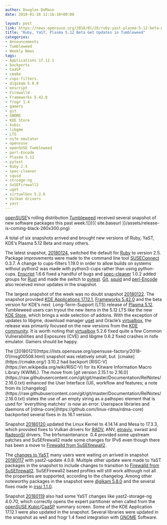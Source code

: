 ```yaml
---
author: Douglas DeMaio
date: 2018-01-26 12:16:18+00:00

layout: post
link: https://news.opensuse.org/2018/01/26/ruby-yast-plasma-5-12-beta-get-updates-in-tumbleweed/
title: "Ruby, YaST, Plasma 5.12 Beta Get Updates in Tumbleweed"
categories:
- Announcements
- Tumbleweed
- Weekly News
tags:
- Applications 17.12.1
- backports
- CaaSP
- cmake
- cups-filters.
- digikam 5.8.0
- enscript
- Firewalld
- Frameworks 5.42.0
- frogr 1.4
- gamers
- git
- GNOME
- KDE Store
- kubic
- libgme
- LTS
- nsfe emulator
- opensuse
- openSUSE Tumbleweed
- perl-Encode
- Plasma 5.12
- pytest
- Ruby 2.5
- spec-cleaner
- squid
- stroage-ng
- SuSEFirewall2
- uget
- virtualbox 5.2.6
- Vulkan drivers
- yast
---
```

[openSUSE](https://www.opensuse.org/)’s rolling distribution [Tumbleweed](https://en.opensuse.org/Portal:Tumbleweed) received several snapshot of new software packages this past week.![]({{ site.baseurl }}/assets/release-is-coming-black-260x300.png)

A total of six snapshots arrived and brought new versions of Ruby, YaST, KDE’s Plasma 5.12 Beta and many others.

The latest snapshot, [20180124](https://lists.opensuse.org/opensuse-factory/2018-01/msg00590.html), switched the default for [Ruby](https://www.ruby-lang.org/) to version 2.5. Package improvements were made to the command line tool [SUSEConnect](https://github.com/SUSE/connect) 0.3.7. A change to cups-filters 1.19.0 in order to allow builds on systems without python2 was made with python3-cups rather than using python-cups. [Enscript](https://www.gnu.org/software/enscript/) 1.6.6 fixed a handful of bugs and [spec-cleaner](https://github.com/openSUSE/spec-cleaner) 1.0.2 added groups for [Rust](https://www.rust-lang.org/) and made the switch to [pytest](https://github.com/pytest-dev/pytest). [Git](https://github.com/git), [squid](http://www.squid-cache.org/) and [perl-Encode](https://perldoc.perl.org/Encode.html) also received minor updates in the snapshot.

The largest snapshot of the week was no doubt snapshot [20180122](https://lists.opensuse.org/opensuse-factory/2018-01/msg00558.html). The snapshot provided [KDE Applications 17.12.1](https://www.kde.org/announcements/announce-applications-17.12.1.php), [Frameworks 5.42.0](https://www.kde.org/announcements/kde-frameworks-5.42.0.php) and the beta version for KDE’s next  Long-Term-Support (LTS) release of [Plasma 5.12](https://www.kde.org/announcements/plasma-5.11.95.php). Tumbleweed users can tryout the new items in the 5.12 LTS like the new[ KDE Store](http://store.kde.org), which brings a wide selection of addons. With the exception of updates to libgme, download manager [uget](http://ugetdm.com/) and Oracle’s [virtualbox](https://www.virtualbox.org/), the release was primarily focused on the new versions from the [KDE community](https://www.kde.org/community/). It is worth noting that [virtualbox](https://www.virtualbox.org/) 5.2.6 fixed quite a few Common Vulnerabilities and Exposures (CVE) and libgme 0.6.2 fixed crashes in nsfe emulator. Gamers should be happy.

<!-- more -->The [20180121](https://lists.opensuse.org/opensuse-factory/2018-01/msg00508.html) snapshot was relatively small, but  [cmake](https://cmake.org/) 3.10.2 had backport [RISC-V](https://en.wikipedia.org/wiki/RISC-V) for its Kitware Information Macro Library (KWIML). The move from [git version 2.15.1 to 2.16.0](https://raw.githubusercontent.com/git/git/master/Documentation/RelNotes/2.16.0.txt) enhanced the User Interface (UI), workflow and features; a note from its [changelog](https://raw.githubusercontent.com/git/git/master/Documentation/RelNotes/2.16.0.txt) states the use of an empty string as a pathspec element that is used for 'everything matches' is now an error. Userspace libraries and daemons of [rdma-core](https://github.com/linux-rdma/rdma-core) backported several fixes in its 16.1 version.

Snapshot [20180120 ](https://lists.opensuse.org/opensuse-factory/2018-01/msg00429.html)updated the Linux Kernel to 4.14.14 and Mesa to 17.3.3, which provided fixes to Vulkan drivers for [RADV](https://github.com/airlied/mesa/tree/semi-interesting/src/amd/vulkan), ANV, [etnaviv](https://github.com/etnaviv), swrast and [RadeonSI](https://www.x.org/wiki/RadeonFeature/) drivers. The btrfsmaintenance  0.4 provided some upstream patches and SuSEfirewall2 made some changes for IPv6 even though there has been a move to [Firewalld from SuSEfirewall2](https://forums.opensuse.org/showthread.php/529290-can-anyone-provide-a-clear-overview-of-the-move-to-firewalld?highlight=firewalld).

The [changes to YaST](https://news.opensuse.org/2018/01/09/future-tumbleweed-snapshot-to-bring-yast-changes/) many users were waiting on arrived in snapshot [20180117](https://lists.opensuse.org/opensuse-factory/2018-01/msg00382.html) with yast2-update 4.0.8. Multiple other update were made to YaST packages in the snapshot to include changes to transition to [Firewalld from SuSEfirewall2](https://forums.opensuse.org/showthread.php/529290-can-anyone-provide-a-clear-overview-of-the-move-to-firewalld?highlight=firewalld). SuSEFirewall2 based profiles will still work although not all the properties are supported, according to the changelog. Among other noteworthy packages in the snapshot were [digikam 5.8.0](https://digikam.org/news/2018-01-14-5.8.0_release_announcement/) and the several fixes made in [irssi 1.1.0](https://irssi.org/2018/01/15/irssi-1.1.0-released/).

Snapshot [20180119](https://lists.opensuse.org/opensuse-factory/2018-01/msg00395.html) also had some YaST changes like yast2-storage-ng 4.0.70, which correctly opens the expert partitioner when called from the [openSUSE Kubic](https://news.opensuse.org/2017/05/29/introducing-kubic-project-a-new-open-source-project/)/[CaaSP](https://www.suse.com/releasenotes/x86_64/SUSE-CAASP/2.0/) summary screen. Some of the KDE Application 17.12.1 were also updated in the snapshot. Several libraries were updated in the snapshot as well and frogr 1.4 fixed integration with [GNOME](https://www.gnome.org/) Software.		
